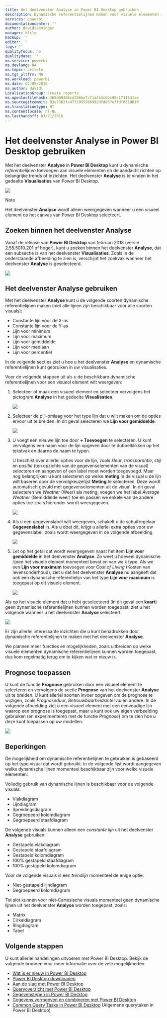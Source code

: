 ```yaml
---
title: Het deelvenster Analyse in Power BI Desktop gebruiken
description: Dynamische referentielijnen maken voor visuele elementen in Power BI Desktop
services: powerbi
documentationcenter: ''
author: davidiseminger
manager: kfile
backup: ''
editor: ''
tags: ''
qualityfocus: no
qualitydate: ''
ms.service: powerbi
ms.devlang: NA
ms.topic: article
ms.tgt_pltfrm: NA
ms.workload: powerbi
ms.date: 02/05/2018
ms.author: davidi
LocalizationGroup: Create reports
ms.openlocfilehash: 369d99406cd286be7cf1afb3c02c98c1711531ae
ms.sourcegitcommit: 93e7362fc47319959b6992dfd037effdf831d010
ms.translationtype: HT
ms.contentlocale: nl-NL
ms.lasthandoff: 03/21/2018
---
```

# <a name="using-the-analytics-pane-in-power-bi-desktop"></a>Het deelvenster Analyse in Power BI Desktop gebruiken
Met het deelvenster **Analyse** in **Power BI Desktop** kunt u dynamische *referentielijnen* toevoegen aan visuele elementen en de aandacht richten op belangrijke trends of inzichten. Het deelvenster **Analyse** is te vinden in het gedeelte **Visualisaties** van Power BI Desktop.

![](media/desktop-analytics-pane/analytics-pane_1.png)

> [!NOTE]
> Het deelvenster **Analyse** wordt alleen weergegeven wanneer u een visueel element op het canvas van Power BI Desktop selecteert.

## <a name="search-within-the-analytics-pane"></a>Zoeken binnen het deelvenster Analyse
Vanaf de release van **Power BI Desktop** van februari 2018 (versie 2.55.5010.201 of hoger), kunt u zoeken binnen het deelvenster **Analyse**, dat een subsectie is van het deelvenster **Visualisaties**. Zoals in de onderstaande afbeelding te zien is, verschijnt het zoekvak wanneer het deelvenster **Analyse** is geselecteerd.

![](media/desktop-analytics-pane/analytics-pane_1b.png)

## <a name="using-the-analytics-pane"></a>Het deelvenster Analyse gebruiken
Met het deelvenster **Analyse** kunt u de volgende soorten dynamische referentielijnen maken (niet alle lijnen zijn beschikbaar voor alle soorten visuals):

* Constante lijn voor de X-as
* Constante lijn voor de Y-as
* Lijn voor minimum
* Lijn voor maximum
* Lijn voor gemiddelde
* Lijn voor mediaan
* Lijn voor percentiel

In de volgende secties ziet u hoe u het deelvenster **Analyse** en dynamische referentielijnen kunt gebruiken in uw visualisaties.

Voer de volgende stappen uit als u de beschikbare dynamische referentielijnen voor een visueel element wilt weergeven:

1. Selecteer of maak een visueel element en selecteer vervolgens het pictogram **Analyse** in het gedeelte **Visualisaties**.
   
   ![](media/desktop-analytics-pane/analytics-pane_2.png)
2. Selecteer de pijl-omlaag voor het type lijn dat u wilt maken om de opties ervoor uit te breiden. In dit geval selecteren we **Lijn voor gemiddelde**.
   
   ![](media/desktop-analytics-pane/analytics-pane_3.png)
3. U voegt een nieuwe lijn toe door **+ Toevoegen** te selecteren. U kunt vervolgens een naam voor de lijn opgeven door te dubbelklikken op het tekstvak en daarna de naam te typen.
   
   U beschikt over allerlei opties voor de lijn, zoals *kleur*, *transparantie*, *stijl* en *positie* (ten opzichte van de gegevenselementen van de visual) selecteren en aangeven of een label moet worden toegevoegd. Maar nog belangrijker: u kunt selecteren op welke **meting** in de visual u de lijn wilt baseren door de vervolgkeuzelijst **Meting** te selecteren. Deze wordt automatisch gevuld met gegevenselementen uit de visual. In dit geval selecteren we *Weather* (Weer) als meting, voegen we het label *Average Weather* (Gemiddelde weer) toe en passen we enkele van de andere opties toe zoals hieronder wordt weergegeven.
   
   ![](media/desktop-analytics-pane/analytics-pane_4.png)
4. Als u een gegevenslabel wilt weergeven, schakelt u de schuifregelaar **Gegevenslabel** in. Als u doet dit, krijgt u allerlei extra opties voor uw gegevenslabel, zoals wordt weergegeven in de volgende afbeelding.
   
   ![](media/desktop-analytics-pane/analytics-pane_5.png)
5. Let op het getal dat wordt weergegeven naast het item **Lijn voor gemiddelde** in het deelvenster **Analyse**. Zo weet u hoeveel dynamische lijnen het visuele element momenteel bevat en van welk type. Als we een **Lijn voor maximum** toevoegen voor *Cost of Living* (Kosten van levensonderhoud), ziet u dat het deelvenster **Analyse** nu aangeeft dat ook een dynamische referentielijn van het type **Lijn voor maximum** is toegepast op dit visuele element.
   
   ![](media/desktop-analytics-pane/analytics-pane_6.png)

Als op het visuele element dat u hebt geselecteerd (in dit geval een **kaart**) geen dynamische referentielijnen kunnen worden toegepast, ziet u het volgende wanneer u het deelvenster **Analyse** selecteert.

![](media/desktop-analytics-pane/analytics-pane_7.png)

Er zijn allerlei interessante inzichten die u kunt benadrukken door dynamische referentielijnen te maken met het deelvenster **Analyse**.

We plannen meer functies en mogelijkheden, zoals uitbreiden op welke visuele elementen dynamische referentielijnen kunnen worden toegepast, dus kom regelmatig terug om te kijken wat er nieuw is.

## <a name="apply-forecasting"></a>Prognose toepassen
U kunt de functie **Prognose** gebruiken door een visueel element te selecteren en vervolgens de sectie **Prognose** van het deelvenster **Analyse** uit te breiden. U kunt allerlei soorten invoer opgeven om de prognose te wijzigen, zoals *Prognoseduur*, *Betrouwbaarheidsinterval* en andere. In de volgende afbeelding ziet u een visueel element met een eenvoudige lijn waarop een prognose is toegepast, maar u kunt ook uw eigen verbeelding gebruiken (en experimenteren met de functie *Prognose*) om te zien hoe u deze kunt toepassen op uw modellen.

![](media/desktop-analytics-pane/analytics-pane_8.png)

## <a name="limitations"></a>Beperkingen
De mogelijkheid om dynamische referentielijnen te gebruiken is gebaseerd op het type visual dat wordt gebruikt. In de volgende lijst wordt aangegeven welke dynamische lijnen momenteel beschikbaar zijn voor welke visuele elementen:

Volledig gebruik van dynamische lijnen is beschikbaar voor de volgende visuals:

* Vlakdiagram
* Lijndiagram
* Spreidingsdiagram
* Gegroepeerd kolomdiagram
* Gegroepeerd staafdiagram

De volgende visuals kunnen alleen een *constante lijn* uit het deelvenster **Analyse** gebruiken:

* Gestapeld vlakdiagram
* Gestapeld staafdiagram
* Gestapeld kolomdiagram
* 100% gestapeld staafdiagram
* 100% gestapeld kolomdiagram

Voor de volgende visuals is een *trendlijn* momenteel de enige optie:

* Niet-gestapeld lijndiagram
* Gegroepeerd kolomdiagram

Tot slot kunnen voor niet-Cartesische visuals momenteel geen dynamische lijnen uit het deelvenster **Analyse** worden toegepast, zoals:

* Matrix
* Cirkeldiagram
* Ringdiagram
* Tabel

## <a name="next-steps"></a>Volgende stappen
U kunt allerlei handelingen uitvoeren met Power BI Desktop. Bekijk de volgende bronnen voor meer informatie over de vele mogelijkheden:

* [Wat is er nieuw in Power BI Desktop](desktop-latest-update.md)
* [Power BI Desktop downloaden](desktop-get-the-desktop.md)
* [Aan de slag met Power BI Desktop](desktop-getting-started.md)
* [Queryoverzicht met Power BI Desktop](desktop-query-overview.md)
* [Gegevenstypen in Power BI Desktop](desktop-data-types.md)
* [Gegevens vormgeven en combineren met Power BI Desktop](desktop-shape-and-combine-data.md)
* [Common Query Tasks in Power BI Desktop](desktop-common-query-tasks.md) (Algemene querytaken in Power BI Desktop)    

